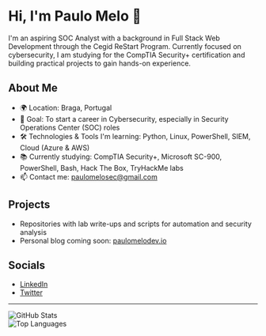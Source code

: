 # Hi, I'm Paulo Melo 👋

I'm an aspiring SOC Analyst with a background in Full Stack Web Development through the Cegid ReStart Program. Currently focused on cybersecurity, I am studying for the CompTIA Security+ certification and building practical projects to gain hands-on experience.

## About Me
- 🌍 Location: Braga, Portugal  
- 🎯 Goal: To start a career in Cybersecurity, especially in Security Operations Center (SOC) roles  
- 🛠️ Technologies & Tools I'm learning: Python, Linux, PowerShell, SIEM, Cloud (Azure & AWS)  
- 📚 Currently studying: CompTIA Security+, Microsoft SC-900, PowerShell, Bash, Hack The Box, TryHackMe labs  
- 📫 Contact me: [paulomelosec@gmail.com](mailto:paulomelosec@gmail.com)  

## Projects
- Repositories with lab write-ups and scripts for automation and security analysis  
- Personal blog coming soon: [paulomelodev.io](https://paulomelodev.io)  

## Socials  
- [LinkedIn](https://www.linkedin.com/in/paulomelosec/)  
- [Twitter](https://x.com/PauloMeloSec)  

---

![GitHub Stats](https://github-readme-stats.vercel.app/api?username=pjsmsec&show_icons=true&theme=dark)  
![Top Languages](https://github-readme-stats.vercel.app/api/top-langs/?username=pjsmsec&layout=compact&theme=dark)
